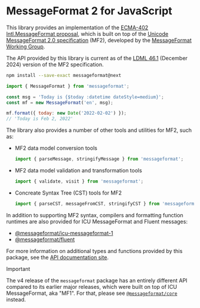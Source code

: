 # MessageFormat 2 for JavaScript

This library provides an implementation of the [ECMA-402 Intl.MessageFormat proposal],
which is built on top of the [Unicode MessageFormat 2.0 specification] (MF2),
developed by the [MessageFormat Working Group].

The API provided by this library is current as of the [LDML 46.1] (December 2024)
version of the MF2 specification.

[ecma-402 intl.messageformat proposal]: https://github.com/dminor/proposal-intl-messageformat/
[unicode messageformat 2.0 specification]: https://unicode.org/reports/tr35/tr35-messageFormat.html
[messageformat working group]: https://github.com/unicode-org/message-format-wg
[LDML 46.1]: https://www.unicode.org/reports/tr35/tr35-74/tr35-messageFormat.html

```sh
npm install --save-exact messageformat@next
```

```js
import { MessageFormat } from 'messageformat';

const msg = 'Today is {$today :datetime dateStyle=medium}';
const mf = new MessageFormat('en', msg);

mf.format({ today: new Date('2022-02-02') });
// 'Today is Feb 2, 2022'
```

The library also provides a number of other tools and utilities for MF2, such as:

- MF2 data model conversion tools

  ```js
  import { parseMessage, stringifyMessage } from 'messageformat';
  ```

- MF2 data model validation and transformation tools

  ```js
  import { validate, visit } from 'messageformat';
  ```

- Concreate Syntax Tree (CST) tools for MF2
  ```js
  import { parseCST, messageFromCST, stringifyCST } from 'messageformat';
  ```

In addition to supporting MF2 syntax,
compilers and formatting function runtimes are also provided for
ICU MessageFormat and Fluent messages:

- [@messageformat/icu-messageformat-1](https://www.npmjs.com/package/@messageformat/icu-messageformat-1)
- [@messageformat/fluent](https://www.npmjs.com/package/@messageformat/fluent)

For more information on additional types and functions provided by this package,
see the [API documentation site](https://messageformat.github.io/messageformat/api/).

> [!IMPORTANT]
> The v4 release of the `messageformat` package has
> an entirely different API compared to its earlier major releases,
> which were built on top of ICU MessageFormat, aka "MF1".
> For that,
> please see [`@messageformat/core`](https://www.npmjs.com/package/@messageformat/core) instead.
